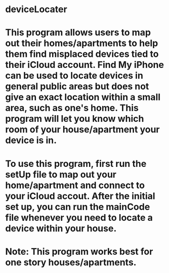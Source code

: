 # deviceLocater

# This program allows users to map out their homes/apartments to help them find misplaced devices tied to their iCloud account. Find My iPhone can be used to locate devices in general public areas but does not give an exact location within a small area, such as one's home. This program will let you know which room of your house/apartment your device is in.

# To use this program, first run the setUp file to map out your home/apartment and connect to your iCloud accout. After the initial set up, you can run the mainCode file whenever you need to locate a device within your house.

# Note: This program works best for one story houses/apartments.
